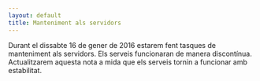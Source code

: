 ```yaml
---
layout: default
title: Manteniment als servidors
---
```


Durant el dissabte 16 de gener de 2016 estarem fent tasques de manteniment als servidors. Els serveis funcionaran de manera discontínua. Actualitzarem aquesta nota a mida que els serveis tornin a funcionar amb estabilitat.
